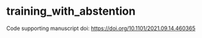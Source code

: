 # training_with_abstention
Code supporting manuscript doi: https://doi.org/10.1101/2021.09.14.460365
